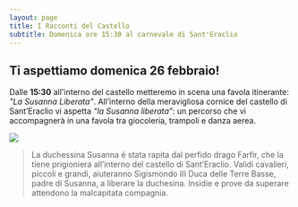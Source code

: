 ```yaml
---
layout: page
title: I Racconti del Castello
subtitle: Domenica ore 15:30 al carnevale di Sant'Eraclio
---
```


## Ti aspettiamo domenica 26 febbraio!

Dalle **15:30** all'interno del castello metteremo in scena una favola itinerante: *"La Susanna Liberata"*.
All’interno della meravigliosa cornice del castello di Sant’Eraclio vi aspetta *“la Susanna liberata”*: un percorso che vi accompagnerà in una favola tra giocoleria, trampoli e danza aerea.

<div class="row"><div class="col-sm-12"><img src="{{ site.baseurl }}/img/carnevale_2017_foto_1.jpg" /></div></div>


> La duchessina Susanna è stata rapita dal perfido drago Farfir, che la tiene prigioniera all’interno del castello di Sant’Eraclio. Validi cavalieri, piccoli e grandi, aiuteranno Sigismondo III Duca delle Terre Basse, padre di Susanna, a liberare la duchesina. Insidie e prove da superare attendono la malcapitata compagnia.
